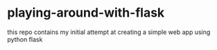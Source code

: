 # playing-around-with-flask
this repo contains my initial attempt at creating a simple web app using python flask
